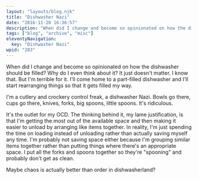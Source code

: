 ```yaml
---
layout: "layouts/blog.njk"
title: "Dishwasher Nazi"
date: "2016-11-20 16:36:57"
description: "When did I change and become so opinionated on how the dishwasher should be filled? Why do I even think about it? It just doesn't matter"
tags: ["blog", "archive", "misc"]
eleventyNavigation:
  key: "Dishwasher Nazi"
wpid: "283"
---
```


When did I change and become so opinionated on how the dishwasher should be filled? Why do I even think about it? It just doesn't matter. I know that. But I'm terrible for it. I'll come home to a part-filled dishwasher and I'll start rearranging things so that it gets filled my way.

I'm a cutlery and crockery control freak, a dishwasher Nazi. Bowls go there, cups go there, knives, forks, big spoons, little spoons. It's ridiculous.

It's the outlet for my OCD. The thinking behind it, my lame justification, is that I'm getting the most out of the available space and then making it easier to unload by arranging like items together. In reality, I'm just spending the time on loading instead of unloading rather than actually saving myself any time. I'm probably not saving space either because I'm grouping similar items together rather than putting things where there's an appropriate space. I put all the forks and spoons together so they're "spooning" and probably don't get as clean.

Maybe chaos is actually better than order in dishwasherland?

&nbsp;
